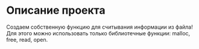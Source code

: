 # Описание проекта

Создаем собственную функцию для считывания информации из файла!
Для этого можно использовать только библиотечные функции: malloc, free, read, open.
